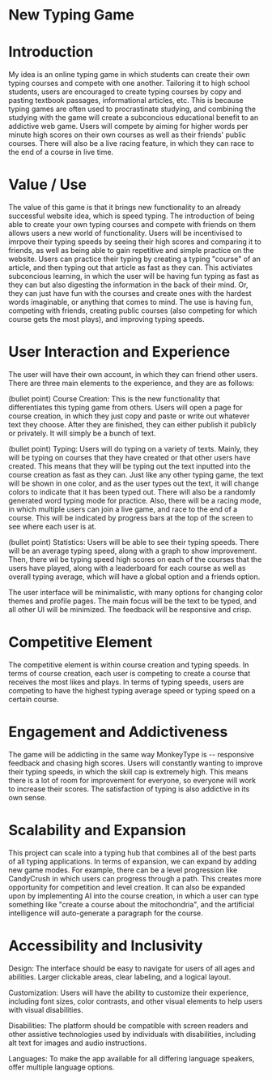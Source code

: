 # New Typing Game

# Introduction

My idea is an online typing game in which students can create their own typing courses and compete with one another. Tailoring it to high school students, users are encouraged to create typing courses by copy and pasting textbook passages, informational articles, etc. This is because typing games are often used to procrastinate studying, and combining the studying with the game will create a subconcious educational benefit to an addictive web game. Users will compete by aiming for higher words per minute high scores on their own courses as well as their friends' public courses. There will also be a live racing feature, in which they can race to the end of a course in live time.

# Value / Use

The value of this game is that it brings new functionality to an already successful website idea, which is speed typing. The introduction of being able to create your own typing courses and compete with friends on them allows users a new world of functionality. Users will be incentivised to imrpove their typing speeds by seeing their high scores and comparing it to friends, as well as being able to gain repetitive and simple practice on the website. Users can practice their typing by creating a typing "course" of an article, and then typing out that article as fast as they can. This activiates subconcious learning, in which the user will be having fun typing as fast as they can but also digesting the information in the back of their mind. Or, they can just have fun with the courses and create ones with the hardest words imaginable, or anything that comes to mind. The use is having fun, competing with friends, creating public courses (also competing for which course gets the most plays), and improving typing speeds.

# User Interaction and Experience

The user will have their own account, in which they can friend other users. There are three main elements to the experience, and they are as follows:

(bullet point) Course Creation: This is the new functionality that differentiates this typing game from others. Users will open a page for course creation, in which they just copy and paste or write out whatever text they choose. After they are finished, they can either publish it publicly or privately. It will simply be a bunch of text.

(bullet point) Typing: Users will do typing on a variety of texts. Mainly, they will be typing on courses that they have created or that other users have created. This means that they will be typing out the text inputted into the course creation as fast as they can. Just like any other typing game, the text will be shown in one color, and as the user types out the text, it will change colors to indicate that it has been typed out. There will also be a randomly generated word typing mode for practice. Also, there will be a racing mode, in which multiple users can join a live game, and race to the end of a course. This will be indicated by progress bars at the top of the screen to see where each user is at.

(bullet point) Statistics: Users will be able to see their typing speeds. There will be an average typing speed, along with a graph to show improvement. Then, there wil be typing speed high scores on each of the courses that the users have played, along with a leaderboard for each course as well as overall typing average, which will have a global option and a friends option.

The user interface will be minimalistic, with many options for changing color themes and profile pages. The main focus will be the text to be typed, and all other UI will be minimized. The feedback will be responsive and crisp.

# Competitive Element

The competitive element is within course creation and typing speeds. In terms of course creation, each user is competing to create a course that receives the most likes and plays. In terms of typing speeds, users are competing to have the highest typing average speed or typing speed on a certain course.

# Engagement and Addictiveness

The game will be addicting in the same way MonkeyType is -- responsive feedback and chasing high scores. Users will constantly wanting to improve their typing speeds, in which the skill cap is extremely high. This means there is a lot of room for improvement for everyone, so everyone will work to increase their scores. The satisfaction of typing is also addictive in its own sense.

# Scalability and Expansion

This project can scale into a typing hub that combines all of the best parts of all typing applications. In terms of expansion, we can expand by adding new game modes. For example, there can be a level progression like CandyCrush in which users can progress through a path. This creates more opportunity for competition and level creation. It can also be expanded upon by implementing AI into the course creation, in which a user can type something like "create a course about the mitochondria", and the artificial intelligence will auto-generate a paragraph for the course. 

# Accessibility and Inclusivity

Design: The interface should be easy to navigate for users of all ages and abilities. Larger clickable areas, clear labeling, and a logical layout.

Customization: Users will have the ability to customize their experience, including font sizes, color contrasts, and other visual elements to help users with visual disabilities.

Disabilities: The platform should be compatible with screen readers and other assistive technologies used by individuals with disabilities, including alt text for images and audio instructions.

Languages: To make the app available for all differing language speakers, offer multiple language options.